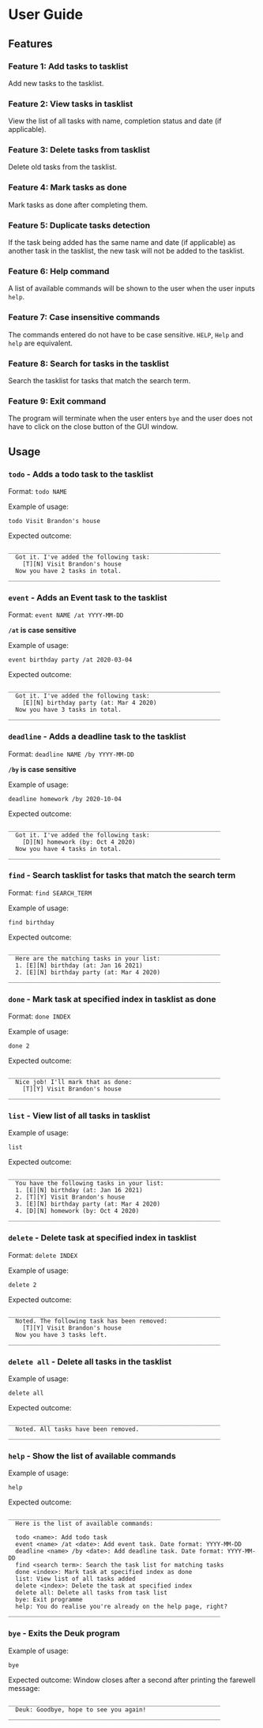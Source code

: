 # User Guide

## Features 

### Feature 1: Add tasks to tasklist
Add new tasks to the tasklist.

### Feature 2: View tasks in tasklist
View the list of all tasks with name, completion status and date (if applicable).

### Feature 3: Delete tasks from tasklist
Delete old tasks from the tasklist.

### Feature 4: Mark tasks as done
Mark tasks as done after completing them.

### Feature 5: Duplicate tasks detection
If the task being added has the same name and date (if applicable) as another task in
the tasklist, the new task will not be added to the tasklist.

### Feature 6: Help command
A list of available commands will be shown to the user when the user inputs `help`.

### Feature 7: Case insensitive commands
The commands entered do not have to be case sensitive. `HELP`, `Help` and `help` are equivalent.

### Feature 8: Search for tasks in the tasklist
Search the tasklist for tasks that match the search term.

### Feature 9: Exit command
The program will terminate when the user enters `bye` and the user does not have to 
click on the close button of the GUI window.

## Usage

### `todo` - Adds a todo task to the tasklist

Format: `todo NAME`

Example of usage: 

`todo Visit Brandon's house`

Expected outcome:

    ____________________________________________________________
      Got it. I've added the following task: 
        [T][N] Visit Brandon's house
      Now you have 2 tasks in total.
    ____________________________________________________________


### `event` - Adds an Event task to the tasklist

Format: `event NAME /at YYYY-MM-DD`

**`/at` is case sensitive**

Example of usage: 

`event birthday party /at 2020-03-04`

Expected outcome:

    ____________________________________________________________
      Got it. I've added the following task: 
        [E][N] birthday party (at: Mar 4 2020)
      Now you have 3 tasks in total.
    ____________________________________________________________


### `deadline` - Adds a deadline task to the tasklist

Format: `deadline NAME /by YYYY-MM-DD`

**`/by` is case sensitive**

Example of usage: 

`deadline homework /by 2020-10-04`

Expected outcome:

    ____________________________________________________________
      Got it. I've added the following task: 
        [D][N] homework (by: Oct 4 2020)
      Now you have 4 tasks in total.
    ____________________________________________________________


### `find` - Search tasklist for tasks that match the search term

Format: `find SEARCH_TERM`

Example of usage: 

`find birthday`

Expected outcome:

    ____________________________________________________________
      Here are the matching tasks in your list:
      1. [E][N] birthday (at: Jan 16 2021)
      2. [E][N] birthday party (at: Mar 4 2020)
    ____________________________________________________________


### `done` - Mark task at specified index in tasklist as done

Format: `done INDEX`

Example of usage: 

`done 2`

Expected outcome:

    ____________________________________________________________
      Nice job! I'll mark that as done:
        [T][Y] Visit Brandon's house
    ____________________________________________________________


### `list` - View list of all tasks in tasklist

Example of usage: 

`list`

Expected outcome:

    ____________________________________________________________
      You have the following tasks in your list:
      1. [E][N] birthday (at: Jan 16 2021)
      2. [T][Y] Visit Brandon's house
      3. [E][N] birthday party (at: Mar 4 2020)
      4. [D][N] homework (by: Oct 4 2020)
    ____________________________________________________________


### `delete` - Delete task at specified index in tasklist

Format: `delete INDEX`

Example of usage: 

`delete 2`

Expected outcome:

    ____________________________________________________________
      Noted. The following task has been removed:
        [T][Y] Visit Brandon's house
      Now you have 3 tasks left.
    ____________________________________________________________


### `delete all` - Delete all tasks in the tasklist

Example of usage: 

`delete all`

Expected outcome:

    ____________________________________________________________
      Noted. All tasks have been removed.
    ____________________________________________________________


### `help` - Show the list of available commands

Example of usage: 

`help`

Expected outcome:

    ____________________________________________________________
      Here is the list of available commands:

      todo <name>: Add todo task
      event <name> /at <date>: Add event task. Date format: YYYY-MM-DD
      deadline <name> /by <date>: Add deadline task. Date format: YYYY-MM-DD
      find <search term>: Search the task list for matching tasks
      done <index>: Mark task at specified index as done
      list: View list of all tasks added
      delete <index>: Delete the task at specified index
      delete all: Delete all tasks from task list
      bye: Exit programme
      help: You do realise you're already on the help page, right?
    ____________________________________________________________


### `bye` - Exits the Deuk program

Example of usage: 

`bye`

Expected outcome:
Window closes after a second after printing the farewell message:

    ____________________________________________________________
      Deuk: Goodbye, hope to see you again!
    ____________________________________________________________
